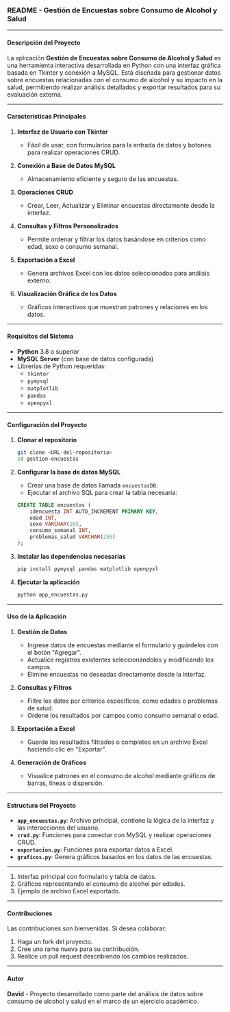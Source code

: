 ### **README - Gestión de Encuestas sobre Consumo de Alcohol y Salud**

---

#### **Descripción del Proyecto**
La aplicación **Gestión de Encuestas sobre Consumo de Alcohol y Salud** es una herramienta interactiva desarrollada en Python con una interfaz gráfica basada en Tkinter y conexión a MySQL. Está diseñada para gestionar datos sobre encuestas relacionadas con el consumo de alcohol y su impacto en la salud, permitiendo realizar análisis detallados y exportar resultados para su evaluación externa.

---

#### **Características Principales**
1. **Interfaz de Usuario con Tkinter**  
   - Fácil de usar, con formularios para la entrada de datos y botones para realizar operaciones CRUD.  
   
2. **Conexión a Base de Datos MySQL**  
   - Almacenamiento eficiente y seguro de las encuestas.  
   
3. **Operaciones CRUD**  
   - Crear, Leer, Actualizar y Eliminar encuestas directamente desde la interfaz.  

4. **Consultas y Filtros Personalizados**  
   - Permite ordenar y filtrar los datos basándose en criterios como edad, sexo o consumo semanal.  

5. **Exportación a Excel**  
   - Genera archivos Excel con los datos seleccionados para análisis externo.  

6. **Visualización Gráfica de los Datos**  
   - Gráficos interactivos que muestran patrones y relaciones en los datos.

---

#### **Requisitos del Sistema**
- **Python** 3.8 o superior  
- **MySQL Server** (con base de datos configurada)  
- Librerías de Python requeridas:  
  - `tkinter`
  - `pymysql`
  - `matplotlib`
  - `pandas`
  - `openpyxl`

---

#### **Configuración del Proyecto**
1. **Clonar el repositorio**  
   ```bash
   git clone <URL-del-repositorio>
   cd gestion-encuestas
   ```

2. **Configurar la base de datos MySQL**  
   - Crear una base de datos llamada `encuestasDB`.  
   - Ejecutar el archivo SQL para crear la tabla necesaria:  

   ```sql
   CREATE TABLE encuestas (
       idencuesta INT AUTO_INCREMENT PRIMARY KEY,
       edad INT,
       sexo VARCHAR(10),
       consumo_semanal INT,
       problemas_salud VARCHAR(255)
   );
   ```

3. **Instalar las dependencias necesarias**  
   ```bash
   pip install pymysql pandas matplotlib openpyxl
   ```

4. **Ejecutar la aplicación**  
   ```bash
   python app_encuestas.py
   ```

---

#### **Uso de la Aplicación**
1. **Gestión de Datos**  
   - Ingrese datos de encuestas mediante el formulario y guárdelos con el botón "Agregar".  
   - Actualice registros existentes seleccionándolos y modificando los campos.  
   - Elimine encuestas no deseadas directamente desde la interfaz.  

2. **Consultas y Filtros**  
   - Filtre los datos por criterios específicos, como edades o problemas de salud.  
   - Ordene los resultados por campos como consumo semanal o edad.  

3. **Exportación a Excel**  
   - Guarde los resultados filtrados o completos en un archivo Excel haciendo clic en "Exportar".  

4. **Generación de Gráficos**  
   - Visualice patrones en el consumo de alcohol mediante gráficos de barras, líneas o dispersión.

---

#### **Estructura del Proyecto**
- **`app_encuestas.py`**: Archivo principal, contiene la lógica de la interfaz y las interacciones del usuario.  
- **`crud.py`**: Funciones para conectar con MySQL y realizar operaciones CRUD.  
- **`exportacion.py`**: Funciones para exportar datos a Excel.  
- **`graficos.py`**: Genera gráficos basados en los datos de las encuestas.  

---


1. Interfaz principal con formulario y tabla de datos.  
2. Gráficos representando el consumo de alcohol por edades.  
3. Ejemplo de archivo Excel exportado.


---

#### **Contribuciones**
Las contribuciones son bienvenidas. Si desea colaborar:  
1. Haga un fork del proyecto.  
2. Cree una rama nueva para su contribución.  
3. Realice un pull request describiendo los cambios realizados.

---

#### **Autor**
**David** - Proyecto desarrollado como parte del análisis de datos sobre consumo de alcohol y salud en el marco de un ejercicio académico.
